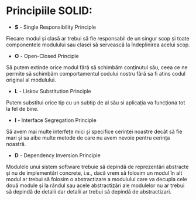 # Principiile SOLID:
- **S** - Single Responsibility Principle

Fiecare modul și clasă ar trebui să fie responsabil de un singur scop și toate componentele modulului sau clasei să servească la îndeplinirea acelui scop. 

- **O** - Open-Closed Principle

Să putem extinde orice modul fără să schimbăm conținutul său, ceea ce ne permite să schimbăm comportamentul codului nostru fără sa fi atins codul original al modulului.

- **L** - Liskov Substitution Principle

Putem substitui orice tip cu un subtip de al său si aplicația va funcționa tot la fel de bine.

- **I** - Interface Segregation Principle

Să avem mai multe interfețe mici și specifice cerinței noastre decât să fie mari și sa aibe multe metode de care nu avem nevoie pentru cerința noastră.

- **D** - Dependency Inversion Principle

Modulele unui sistem software trebuie să depindă de reprezentări abstracte și nu de implementări concrete, i.e., dacă vrem să folosim un modul în alt modul ar trebui să folosim o abstractizare a modulului care va decupla cele două module și la rândul sau acele abstractizări ale modulelor nu ar trebui să depindă de detalii dar detalii ar trebui să depindă de abstractizari.